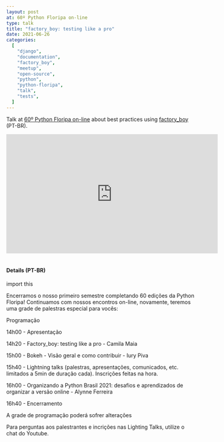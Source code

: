 ```yaml
---
layout: post
at: 60º Python Floripa on-line
type: talk
title: "factory_boy: testing like a pro"
date: 2021-06-26
categories:
  [
    "django",
    "documentation",
    "factory_boy",
    "meetup",
    "open-source",
    "python",
    "python-floripa",
    "talk",
    "tests",
  ]
---
```


Talk at [60º Python Floripa on-line][60º python floripa on-line] about best practices using [factory_boy][factory_boy] (PT-BR).

<iframe width="560" height="315" src="https://www.youtube.com/embed/NVJRklJswBs?start=1027" title="YouTube video player" frameborder="0" allow="accelerometer; autoplay; clipboard-write; encrypted-media; gyroscope; picture-in-picture" allowfullscreen></iframe>

<br>

<script async class="speakerdeck-embed" data-id="57d1d1580fe24f73ae9d80c653b06bd2" data-ratio="1.77777777777778" src="//speakerdeck.com/assets/embed.js"></script>

<br>

#### Details (PT-BR)

import this

Encerramos o nosso primeiro semestre completando 60 edições da Python Floripa! Continuamos com nossos encontros on-line, novamente, teremos uma grade de palestras especial para vocês:

Programação

14h00 - Apresentação

14h20 - Factory_boy: testing like a pro - Camila Maia

15h00 - Bokeh - Visão geral e como contribuir - Iury Piva

15h40 - Lightning talks (palestras, apresentações, comunicados, etc. limitados a 5min de duração cada). Inscrições feitas na hora.

16h00 - Organizando a Python Brasil 2021: desafios e aprendizados de organizar a versão online - Alynne Ferreira

16h40 - Encerramento

A grade de programação poderá sofrer alterações

Para perguntas aos palestrantes e incrições nas Lighting Talks, utilize o chat do Youtube.

[60º python floripa on-line]: https://www.meetup.com/Floripa-Python-Meetup/events/278700040/
[factory_boy]: https://factoryboy.readthedocs.io/en/stable/

